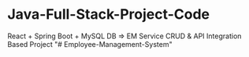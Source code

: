 # Java-Full-Stack-Project-Code
React + Spring Boot + MySQL DB => EM Service CRUD &amp; API Integration Based Project
"# Employee-Management-System" 
